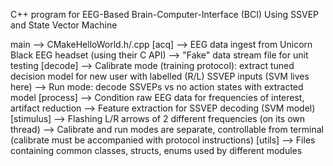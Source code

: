 C++ program for EEG-Based Brain-Computer-Interface (BCI) Using SSVEP and State Vector Machine

main --> CMakeHelloWorld.h/.cpp
[acq]
--> EEG data ingest from Unicorn Black EEG headset (using their C API)
--> "Fake" data stream file for unit testing
[decode]
--> Calibrate mode (training protocol): extract tuned decision model for new user with labelled (R/L) SSVEP inputs (SVM lives here)
--> Run mode: decode SSVEPs vs no action states with extracted model
[process]
--> Condition raw EEG data for frequencies of interest, artifact reduction
--> Feature extraction for SSVEP decoding (SVM model)
[stimulus]
--> Flashing L/R arrows of 2 different frequencies (on its own thread)
--> Calibrate and run modes are separate, controllable from terminal (calibrate must be accompanied with protocol instructions)
[utils]
--> Files containing common classes, structs, enums used by different modules
